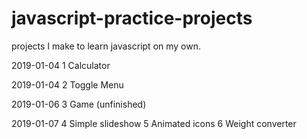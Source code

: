 # javascript-practice-projects

projects I make to learn javascript on my own.

2019-01-04
1 Calculator

2019-01-04
2 Toggle Menu

2019-01-06
3 Game (unfinished)

2019-01-07
4 Simple slideshow
5 Animated icons
6 Weight converter

